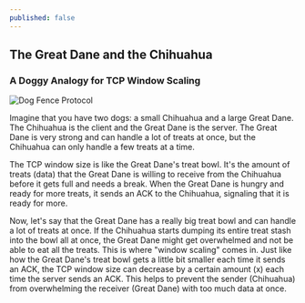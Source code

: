 ```yaml
---
published: false
---
```

## The Great Dane and the Chihuahua
### A Doggy Analogy for TCP Window Scaling


![Dog Fence Protocol]({{site.baseurl}}/images/The_Great_Dane_and_the_Chihuahua.png)

Imagine that you have two dogs: a small Chihuahua and a large Great Dane. The Chihuahua is the client and the Great Dane is the server. The Great Dane is very strong and can handle a lot of treats at once, but the Chihuahua can only handle a few treats at a time.

The TCP window size is like the Great Dane's treat bowl. It's the amount of treats (data) that the Great Dane is willing to receive from the Chihuahua before it gets full and needs a break. When the Great Dane is hungry and ready for more treats, it sends an ACK to the Chihuahua, signaling that it is ready for more.

Now, let's say that the Great Dane has a really big treat bowl and can handle a lot of treats at once. If the Chihuahua starts dumping its entire treat stash into the bowl all at once, the Great Dane might get overwhelmed and not be able to eat all the treats. This is where "window scaling" comes in. Just like how the Great Dane's treat bowl gets a little bit smaller each time it sends an ACK, the TCP window size can decrease by a certain amount (x) each time the server sends an ACK. This helps to prevent the sender (Chihuahua) from overwhelming the receiver (Great Dane) with too much data at once.


